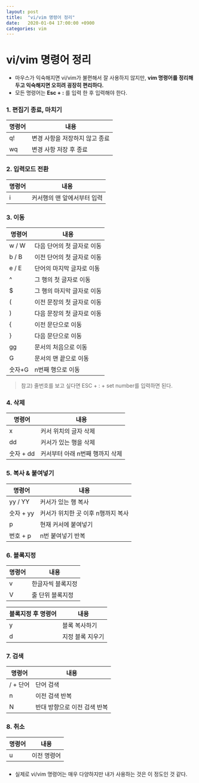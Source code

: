 ```yaml
---
layout: post
title:  "vi/vim 명령어 정리"
date:   2020-01-04 17:00:00 +0900
categories: vim
--- 
```


# vi/vim 명령어 정리

- 마우스가 익숙해지면 vi/vim가 불편해서 잘 사용하지 않지만, __vim 명령어를 정리해두고 익숙해지면 오히려 굉장히 편리하다.__
- 모든 명령어는 __Esc + :__ 를 입력 한 후 입력해야 한다.

### 1. 편집기 종료, 마치기
|명령어|내용|
|---|------|
|q!|변경 사항을 저장하지 않고 종료|
|wq|변경 사항 저장 후 종료|


### 2. 입력모드 전환
명령어|내용|
|---|------|
|i|커서행의 맨 앞에서부터 입력|


### 3. 이동
명령어|내용|
|---|------|
|w / W|다음 단어의 첫 글자로 이동|
|b / B|이전 단어의 첫 글자로 이동|
|e / E|단어의 마지막 글자로 이동|
|^|그 행의 첫 글자로 이동|
|$|그 행의 마지막 글자로 이동|
|(|이전 문장의 첫 글자로 이동|
|)|다음 문장의 첫 글자로 이동|
|{|이전 문단으로 이동|
|}|다음 문단으로 이동|
|gg|문서의 처음으로 이동|
|G|문서의 맨 끝으로 이동|
|숫자+G|n번째 행으로 이동|
> 참고) 줄번호를 보고 싶다면 ESC + : + set number를 입력하면 된다. 


### 4. 삭제
명령어|내용|
|---|------|
|x|커서 위치의 글자 삭제|
|dd|커서가 있는 행을 삭제|
|숫자 + dd|커서부터 아래 n번째 행까지 삭제|


### 5. 복사 & 붙여넣기
명령어|내용|
|---|------|
|yy / YY|커서가 있는 행 복사|
|숫자 + yy|커서가 위치한 곳 이후 n행까지 복사|
|p|현재 커서에 붙여넣기|
|번호 + p|n번 붙여넣기 반복|


### 6. 블록지정
명령어|내용|
|---|------|
|v|한글자씩 블록지정|
|V|줄 단위 블록지정|

블록지정 후 명령어|내용|
|---|------|
|y|블록 복사하기|
|d|지정 블록 지우기|


### 7. 검색
명령어|내용|
|---|------|
|/ + 단어|단어 검색|
|n|이전 검색 반복|
|N|반대 방향으로 이전 검색 반복|

### 8. 취소
명령어|내용|
|---|------|
|u|이전 명령어|


##### 


* 실제로 vi/vim 명령어는 매우 다양하지만 내가 사용하는 것은 이 정도인 것 같다. 

